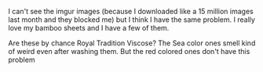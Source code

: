 I can't see the imgur images (because I downloaded like a 15 million images last month and they blocked me) but I think I have the same problem. I really love my bamboo sheets and I have a few of them.

Are these by chance  Royal Tradition Viscose? The Sea color ones smell kind of weird even after washing them. But the red colored ones don't have this problem
